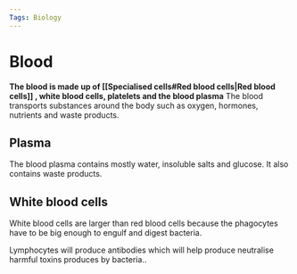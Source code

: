 ```yaml
---
Tags: Biology
---
```


# Blood
**The blood is made up of [[Specialised cells#Red blood cells|Red blood cells]] , white blood cells, platelets and the blood plasma**
 The blood transports substances around the body such as oxygen, hormones, nutrients and waste products.

## Plasma
The blood plasma contains mostly water, insoluble salts and glucose. It also contains waste products.

## White blood cells
White blood cells are larger than red blood cells because the phagocytes have to be big enough to engulf and digest bacteria. 

Lymphocytes will produce antibodies which will help produce neutralise harmful toxins produces by bacteria..